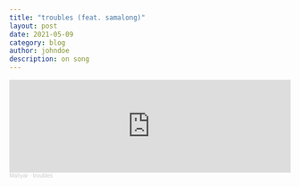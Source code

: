 ```yaml
---
title: "troubles (feat. samalong)"
layout: post
date: 2021-05-09
category: blog
author: johndoe
description: on song
---
```



<iframe width="100%" height="166" scrolling="no" frameborder="no" allow="autoplay" src="https://w.soundcloud.com/player/?url=https%3A//api.soundcloud.com/tracks/1045609690&color=%232e3a46&auto_play=false&hide_related=false&show_comments=true&show_user=true&show_reposts=false&show_teaser=true"></iframe><div style="font-size: 10px; color: #cccccc;line-break: anywhere;word-break: normal;overflow: hidden;white-space: nowrap;text-overflow: ellipsis; font-family: Interstate,Lucida Grande,Lucida Sans Unicode,Lucida Sans,Garuda,Verdana,Tahoma,sans-serif;font-weight: 100;"><a href="https://soundcloud.com/amusicated95" title="Mahyar" target="_blank" style="color: #cccccc; text-decoration: none;">Mahyar</a> · <a href="https://soundcloud.com/amusicated95/troubles" title="troubles" target="_blank" style="color: #cccccc; text-decoration: none;">troubles</a></div>